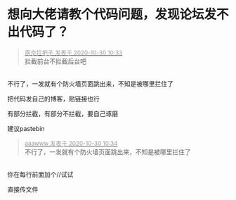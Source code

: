 # 想向大佬请教个代码问题，发现论坛发不出代码了？


<div class="quote"><blockquote><font size="2"><a href="https://www.hostloc.com/forum.php?mod=redirect&amp;goto=findpost&amp;pid=9373965&amp;ptid=760131" target="_blank"><font color="#999999">南京扛把子 发表于 2020-10-30 10:33</font></a></font><br />
拦截前台不拦截后台吧</blockquote></div><br />
不行了，一发就有个防火墙页面跳出来，不知是被哪里拦住了

把代码发自己的博客，贴链接也行<img id="aimg_p0Zc2" onclick="zoom(this, this.src, 0, 0, 0)" class="zoom" src="https://cdn.jsdelivr.net/gh/hishis/forum-master/public/images/patch.gif" onmouseover="img_onmouseoverfunc(this)" onload="thumbImg(this)" border="0" alt="" />

有部分拦截，有部分不拦截，要自己琢磨

建议pastebin<img id="aimg_bUGuH" onclick="zoom(this, this.src, 0, 0, 0)" class="zoom" src="https://cdn.jsdelivr.net/gh/hishis/forum-master/public/images/patch.gif" onmouseover="img_onmouseoverfunc(this)" onload="thumbImg(this)" border="0" alt="" />

<div class="quote"><blockquote><font size="2"><a href="https://www.hostloc.com/forum.php?mod=redirect&amp;goto=findpost&amp;pid=9373973&amp;ptid=760131" target="_blank"><font color="#999999">aaawww 发表于 2020-10-30 10:34</font></a></font><br />
不行了，一发就有个防火墙页面跳出来，不知是被哪里拦住了</blockquote></div><br />
你在每行前面加个//试试

直接传文件<img src="static/image/smiley/yct/022.gif" smilieid="42" border="0" alt="" />
